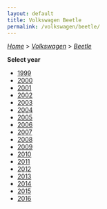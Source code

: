 ```yaml
---
layout: default
title: Volkswagen Beetle
permalink: /volkswagen/beetle/
---
```

[*Home*](/) > [*Volkswagen*](/volkswagen/) > [*Beetle*](/volkswagen/beetle/)

**Select year**

- [1999](/volkswagen/beetle/1999/)
- [2000](/volkswagen/beetle/2000/)
- [2001](/volkswagen/beetle/2001/)
- [2002](/volkswagen/beetle/2002/)
- [2003](/volkswagen/beetle/2003/)
- [2004](/volkswagen/beetle/2004/)
- [2005](/volkswagen/beetle/2005/)
- [2006](/volkswagen/beetle/2006/)
- [2007](/volkswagen/beetle/2007/)
- [2008](/volkswagen/beetle/2008/)
- [2009](/volkswagen/beetle/2009/)
- [2010](/volkswagen/beetle/2010/)
- [2011](/volkswagen/beetle/2011/)
- [2012](/volkswagen/beetle/2012/)
- [2013](/volkswagen/beetle/2013/)
- [2014](/volkswagen/beetle/2014/)
- [2015](/volkswagen/beetle/2015/)
- [2016](/volkswagen/beetle/2016/)
